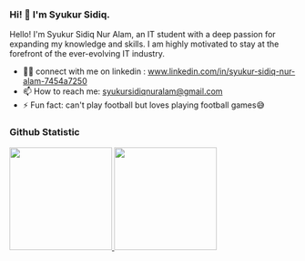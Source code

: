### Hi! 👋 I'm Syukur Sidiq.

Hello! I'm Syukur Sidiq Nur Alam, an IT student with a deep passion for expanding my knowledge and skills. I am highly motivated to stay at the forefront of the ever-evolving IT industry.

- 🙍‍♂️ connect with me on linkedin : www.linkedin.com/in/syukur-sidiq-nur-alam-7454a7250
- 📫 How to reach me: syukursidiqnuralam@gmail.com
- ⚡ Fun fact: can't play football but loves playing football games😅
  
  
### Github Statistic
<p align="left">
<a href="https://github.com/dimasmds">
  <img height="180em" src="https://github-readme-stats-eight-theta.vercel.app/api?username=dimasmds&show_icons=true&theme=algolia&include_all_commits=true&count_private=true"/>
  <img height="180em" src="https://github-readme-stats-eight-theta.vercel.app/api/top-langs/?username=dimasmds&layout=compact&langs_count=8&theme=algolia"/>
</a>
</p>

